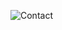 ![Contact](https://user-images.githubusercontent.com/83516373/209483010-a6a3dd48-f459-4d6e-aedb-9503d54e5092.png)
